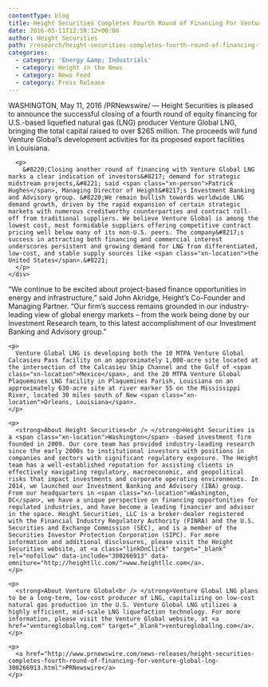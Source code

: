 ```yaml
---
contentType: blog
title: Height Securities Completes Fourth Round of Financing For Venture Global LNG
date: 2016-05-11T12:59:12+00:00
author: Height Securities
path: /research/height-securities-completes-fourth-round-of-financing-for-venture-global-lng/
categories:
  - category: 'Energy &amp; Industrials'
  - category: Height in the News
  - category: News Feed
  - category: Press Release
---
```

<section class="release-body container no-margin-bottom "> 

<div class="section-divider">
  <div class="row">
    <div class="col-sm-10 col-sm-offset-1">
      <p>
        <span class="xn-location">WASHINGTON</span>, <span class="xn-chron">May 11, 2016</span> /PRNewswire/ &#8212; Height Securities is pleased to announce the successful closing of a fourth round of equity financing for U.S.-based liquefied natural gas (LNG) producer Venture Global LNG, bringing the total capital raised to over <span class="xn-money">$265 million</span>. The proceeds will fund Venture Global&#8217;s development activities for its proposed export facilities in Louisiana.
      </p>
      
      <p>
        &#8220;Closing another round of financing with Venture Global LNG marks a clear indication of investors&#8217; demand for strategic midstream projects,&#8221; said <span class="xn-person">Patrick Hughes</span>, Managing Director of Height&#8217;s Investment Banking and Advisory group. &#8220;We remain bullish towards worldwide LNG demand growth, driven by the rapid expansion of certain strategic markets with numerous creditworthy counterparties and contract roll-off from traditional suppliers. We believe Venture Global is among the lowest cost, most formidable suppliers offering competitive contract pricing well below many of its non-U.S. peers. The company&#8217;s success in attracting both financing and commercial interest underscores persistent and growing demand for LNG from differentiated, low-cost, and stable supply sources like <span class="xn-location">the United States</span>.&#8221;
      </p>
    </div>
  </div>
</div></section> <section class="release-body container no-margin-bottom "> 

<div class="row">
  <div class="col-sm-10 col-sm-offset-1">
    <p>
      &#8220;We continue to be excited about project-based finance opportunities in energy and infrastructure,&#8221; said <span class="xn-person">John Akridge</span>, Height&#8217;s Co-Founder and Managing Partner. &#8220;Our firm&#8217;s success remains grounded in our industry-leading view of global energy markets – from the work being done by our Investment Research team, to this latest accomplishment of our Investment Banking and Advisory group.&#8221;
    </p>
    
    <p>
      Venture Global LNG is developing both the 10 MTPA Venture Global Calcasieu Pass facility on an approximately 1,000-acre site located at the intersection of the Calcasieu Ship Channel and the Gulf of <span class="xn-location">Mexico</span>, and the 20 MTPA Venture Global Plaquemines LNG facility in Plaquemines Parish, Louisiana on an approximately 630-acre site at river marker 55 on the Mississippi River, located 30 miles south of New <span class="xn-location">Orleans, Louisiana</span>.
    </p>
    
    <p>
      <strong>About Height Securities<br /> </strong>Height Securities is a <span class="xn-location">Washington</span> -based investment firm founded in 2009. Our core team has provided industry-leading research since the early 2000s to institutional investors with positions in companies and sectors with significant regulatory exposure. The Height team has a well-established reputation for assisting clients in effectively navigating regulatory, macroeconomic, and geopolitical risks that impact investments and corporate operating environments. In 2014, we launched our Investment Banking and Advisory (IBA) group. From our headquarters in <span class="xn-location">Washington, DC</span>, we have a unique perspective on financing opportunities for regulated industries, and have become a leading financier and advisor in the space. Height Securities, LLC is a broker-dealer registered with the Financial Industry Regulatory Authority (FINRA) and the U.S. Securities and Exchange Commission (SEC), and is a member of the Securities Investor Protection Corporation (SIPC). For more information and additional disclosures, please visit the Height Securities website, at <a class="linkOnClick" target="_blank" rel="nofollow" data-include="300266913" data-omniture="http://heightllc.com/">www.heightllc.com</a>.
    </p>
    
    <p>
      <strong>About Venture Global<br /> </strong>Venture Global LNG plans to be a long-term, low-cost producer of LNG, capitalizing on low-cost natural gas production in the U.S. Venture Global LNG utilizes a highly efficient, mid-scale LNG liquefaction technology. For more information, please visit the Venture Global website, at <a href="venturegloballng.com" target="_blank">venturegloballng.com</a>.
    </p>
    
    <p>
      <a href="http://www.prnewswire.com/news-releases/height-securities-completes-fourth-round-of-financing-for-venture-global-lng-300266913.html">PRNewswire</a>
    </p>
  </div>
</div></section>